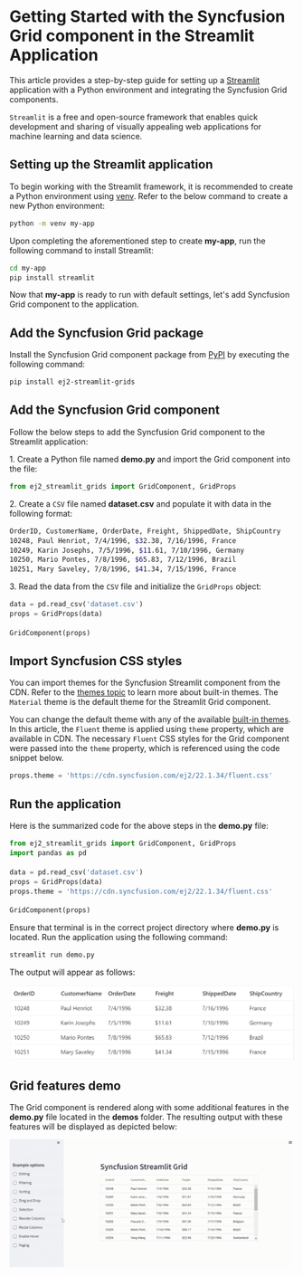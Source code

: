 # Getting Started with the Syncfusion Grid component in the Streamlit Application

This article provides a step-by-step guide for setting up a [Streamlit](https://streamlit.io/) application with a Python environment and integrating the Syncfusion Grid components.

`Streamlit` is a free and open-source framework that enables quick development and sharing of visually appealing web applications for machine learning and data science.

## Setting up the Streamlit application

To begin working with the Streamlit framework, it is recommended to create a Python environment using [venv](https://docs.python.org/3/library/venv.html). Refer to the below command to create a new Python environment:

```bash
python -m venv my-app
```

Upon completing the aforementioned step to create **my-app**, run the following command to install Streamlit:

```bash
cd my-app
pip install streamlit
```

Now that **my-app** is ready to run with default settings, let's add Syncfusion Grid component to the application.

## Add the Syncfusion Grid package

Install the Syncfusion Grid component package from [PyPI](https://pypi.org/project/ej2-streamlit-grids/) by executing the following command:

```sh
pip install ej2-streamlit-grids
```

## Add the Syncfusion Grid component

Follow the below steps to add the Syncfusion Grid component to the Streamlit application:

1\. Create a Python file named **demo.py** and import the Grid component into the file:

```py
from ej2_streamlit_grids import GridComponent, GridProps
```

2\. Create a `CSV` file named **dataset.csv** and populate it with data in the following format:

```sh
OrderID, CustomerName, OrderDate, Freight, ShippedDate, ShipCountry
10248, Paul Henriot, 7/4/1996, $32.38, 7/16/1996, France
10249, Karin Josephs, 7/5/1996, $11.61, 7/10/1996, Germany
10250, Mario Pontes, 7/8/1996, $65.83, 7/12/1996, Brazil
10251, Mary Saveley, 7/8/1996, $41.34, 7/15/1996, France
```

3\. Read the data from the `CSV` file and initialize the `GridProps` object:

```py
data = pd.read_csv('dataset.csv')
props = GridProps(data)

GridComponent(props)
```

## Import Syncfusion CSS styles

You can import themes for the Syncfusion Streamlit component from the CDN. Refer to the [themes topic](https://ej2.syncfusion.com/react/documentation/appearance/theme/) to learn more about built-in themes. The `Material` theme is the default theme for the Streamlit Grid component.

You can change the default theme with any of the available [built-in themes](https://ej2.syncfusion.com/react/documentation/appearance/theme/). In this article, the `Fluent` theme is applied using `theme` property, which are available in CDN. The necessary `Fluent` CSS styles for the Grid component were passed into the `theme` property, which is referenced using the code snippet below.

```py
props.theme = 'https://cdn.syncfusion.com/ej2/22.1.34/fluent.css'
```

## Run the application

Here is the summarized code for the above steps in the **demo.py** file:

```py
from ej2_streamlit_grids import GridComponent, GridProps
import pandas as pd

data = pd.read_csv('dataset.csv')
props = GridProps(data)
props.theme = 'https://cdn.syncfusion.com/ej2/22.1.34/fluent.css'

GridComponent(props)
```

Ensure that terminal is in the correct project directory where **demo.py** is located. Run the application using the following command:

```sh
streamlit run demo.py
```

The output will appear as follows:

![demo](images/ej2_streamlit_grids_demo.png)

## Grid features demo

The Grid component is rendered along with some additional features in the **demo.py** file located in the **demos** folder. The resulting output with these features will be displayed as depicted below:

![demo](images/ej2_streamlit_grids_demos.gif)